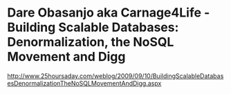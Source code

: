 <!--
id: 186798493
link: http://kevinisom.info/post/186798493/dare-obasanjo-aka-carnage4life-building-scalable
slug: dare-obasanjo-aka-carnage4life-building-scalable
date: Sun Sep 13 2009 21:08:51 GMT+1200 (NZST)
raw: {"blog_name":"kevinisom","id":186798493,"post_url":"http://kevinisom.info/post/186798493/dare-obasanjo-aka-carnage4life-building-scalable","slug":"dare-obasanjo-aka-carnage4life-building-scalable","type":"link","date":"2009-09-13 09:08:51 GMT","timestamp":1252832931,"state":"published","format":"html","reblog_key":"UEzeXb8b","tags":[],"short_url":"http://tmblr.co/Zw68YyB8b6T","highlighted":[],"feed_item":"http://www.25hoursaday.com/weblog/2009/09/10/BuildingScalableDatabasesDenormalizationTheNoSQLMovementAndDigg.aspx","from_feed_id":"650234","note_count":0,"title":"Dare Obasanjo aka Carnage4Life - Building Scalable Databases: Denormalization, the NoSQL Movement and Digg","url":"http://www.25hoursaday.com/weblog/2009/09/10/BuildingScalableDatabasesDenormalizationTheNoSQLMovementAndDigg.aspx","description":""}
publish: 2009-09-013
tags: 
title: Dare Obasanjo aka Carnage4Life - Building Scalable Databases: Denormalization, the NoSQL Movement and Digg
-->


Dare Obasanjo aka Carnage4Life - Building Scalable Databases: Denormalization, the NoSQL Movement and Digg
==========================================================================================================

<http://www.25hoursaday.com/weblog/2009/09/10/BuildingScalableDatabasesDenormalizationTheNoSQLMovementAndDigg.aspx>

